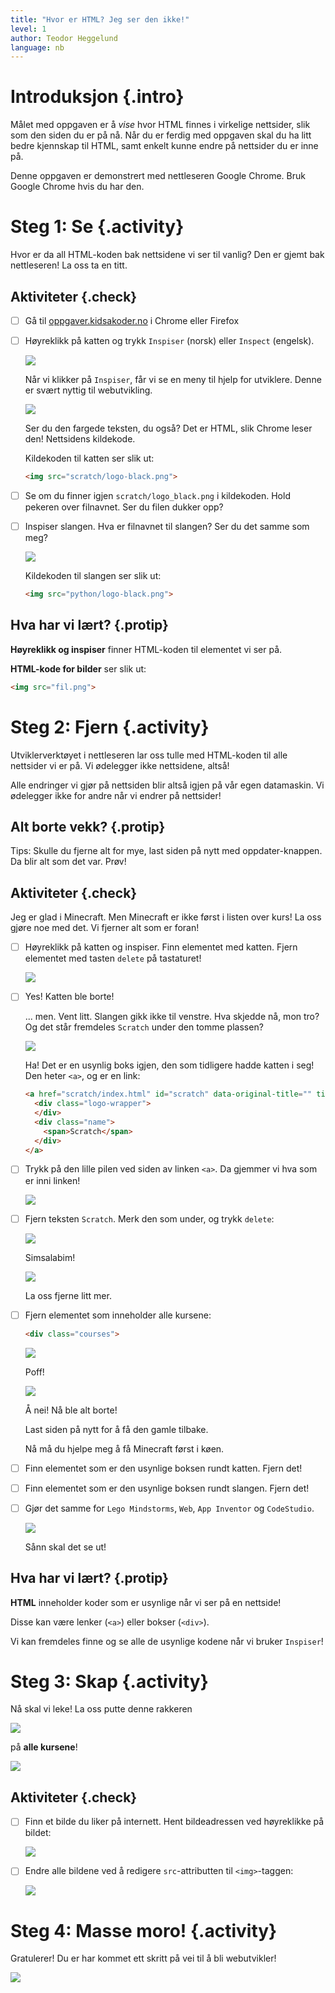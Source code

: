 ```yaml
---
title: "Hvor er HTML? Jeg ser den ikke!"
level: 1
author: Teodor Heggelund
language: nb
---
```


# Introduksjon {.intro}

Målet med oppgaven er å _vise_ hvor HTML finnes i virkelige nettsider, slik som
den siden du er på nå. Når du er ferdig med oppgaven skal du ha litt bedre
kjennskap til HTML, samt enkelt kunne endre på nettsider du er inne på.

Denne oppgaven er demonstrert med nettleseren Google Chrome. Bruk Google Chrome
hvis du har den.

# Steg 1: Se {.activity}

Hvor er da all HTML-koden bak nettsidene vi ser til vanlig? Den er gjemt bak
nettleseren! La oss ta en titt.

## Aktiviteter {.check}

- [ ] Gå til [oppgaver.kidsakoder.no](http://oppgaver.kidsakoder.no) i Chrome eller
  Firefox
- [ ] Høyreklikk på katten og trykk `Inspiser` (norsk) eller `Inspect` (engelsk).

  ![](inspiser_katten.png)

  Når vi klikker på `Inspiser`, får vi se en meny til hjelp for utviklere. Denne
  er svært nyttig til webutvikling.

  ![](kattens_kildekode.png)

  Ser du den fargede teksten, du også? Det er HTML, slik Chrome leser den!
  Nettsidens kildekode.

  Kildekoden til katten ser slik ut:

  ```html
  <img src="scratch/logo-black.png">
  ```

- [ ] Se om du finner igjen `scratch/logo_black.png` i kildekoden. Hold pekeren over
  filnavnet. Ser du filen dukker opp?

- [ ] Inspiser slangen. Hva er filnavnet til slangen? Ser du det samme som meg?

  ![](slangens_kildekode.png)

  Kildekoden til slangen ser slik ut:

  ```html
  <img src="python/logo-black.png">
  ```

## Hva har vi lært? {.protip}

**Høyreklikk og inspiser** finner HTML-koden til elementet vi ser på.

**HTML-kode for bilder** ser slik ut:
```html
<img src="fil.png">
```

# Steg 2: Fjern {.activity}

Utviklerverktøyet i nettleseren lar oss tulle med HTML-koden til alle nettsider
vi er på. Vi ødelegger ikke nettsidene, altså!

Alle endringer vi gjør på nettsiden blir altså igjen på vår egen datamaskin. Vi
ødelegger ikke for andre når vi endrer på nettsider!

## Alt borte vekk? {.protip}

Tips: Skulle du fjerne alt for mye, last siden på nytt med oppdater-knappen. Da
blir alt som det var. Prøv!

## Aktiviteter {.check}

Jeg er glad i Minecraft. Men Minecraft er ikke først i listen over kurs! La oss
gjøre noe med det. Vi fjerner alt som er foran!

- [ ] Høyreklikk på katten og inspiser. Finn elementet med katten. Fjern elementet
  med tasten `delete` på tastaturet!

  ![](katten_er_borte.png)

- [ ] Yes! Katten ble borte!

  ... men. Vent litt. Slangen gikk ikke til venstre. Hva skjedde nå, mon tro? Og
  det står fremdeles `Scratch` under den tomme plassen?

  ![](kattens_usynlige_boks.png)

  Ha! Det er en usynlig boks igjen, den som tidligere hadde katten i seg! Den
  heter `<a>`, og er en link:

  ```html
  <a href="scratch/index.html" id="scratch" data-original-title="" title="" aria-describedby="popover162945">
    <div class="logo-wrapper">
    </div>
    <div class="name">
      <span>Scratch</span>
    </div>
  </a>
  ```

- [ ] Trykk på den lille pilen ved siden av linken `<a>`. Da gjemmer vi hva som er
  inni linken!

  ![](liten_a.png)

- [ ] Fjern teksten `Scratch`. Merk den som under, og trykk `delete`:

  ![](teksten_scratch.png)

  Simsalabim!

  ![](simsalabim.png)

  La oss fjerne litt mer.

- [ ] Fjern elementet som inneholder alle kursene:
  ```html
  <div class="courses">
  ```

  ![](class_courses.png)

  Poff!

  ![](alt_borte.png)

  Å nei! Nå ble alt borte!

  Last siden på nytt for å få den gamle tilbake.

  Nå må du hjelpe meg å få Minecraft først i køen.

- [ ] Finn elementet som er den usynlige boksen rundt katten. Fjern det!

- [ ] Finn elementet som er den usynlige boksen rundt slangen. Fjern det!

- [ ] Gjør det samme for `Lego Mindstorms`, `Web`, `App Inventor` og `CodeStudio`.

  ![](minecraft_yay.png)

  Sånn skal det se ut!

## Hva har vi lært? {.protip}

**HTML** inneholder koder som er usynlige når vi ser på en nettside!

Disse kan være lenker (`<a>`) eller bokser (`<div>`).

Vi kan fremdeles finne og se alle de usynlige kodene når vi bruker `Inspiser`!

# Steg 3: Skap {.activity}

Nå skal vi leke! La oss putte denne rakkeren

![](schnauzer.jpg)

på **alle kursene**!

![](schnauzere.png)

## Aktiviteter {.check}

- [ ] Finn et bilde du liker på internett. Hent bildeadressen ved høyreklikke på bildet:

  ![](bildeadresse.png)

- [ ] Endre alle bildene ved å redigere `src`-attributten til `<img>`-taggen:

  ![](ny_og_bedre_src.png)

# Steg 4: Masse moro! {.activity}

Gratulerer! Du er har kommet ett skritt på vei til å bli webutvikler!

![](schnauzer_web_developer.jpg)

